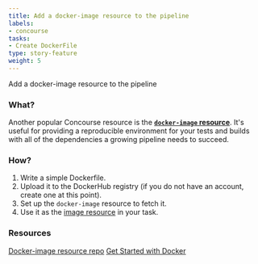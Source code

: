 ```yaml
---
title: Add a docker-image resource to the pipeline
labels:
- concourse
tasks:
- Create DockerFile
type: story-feature
weight: 5
---
```


Add a docker-image resource to the pipeline
### What?
Another popular Concourse resource is the **[`docker-image` resource](https://github.com/concourse/docker-image-resource)**. It's useful for providing a reproducible environment for your tests and builds with all of the dependencies a growing pipeline needs to succeed.

### How?
1. Write a simple Dockerfile.
1. Upload it to the DockerHub registry (if you do not have an account, create one at this point).
1. Set up the `docker-image` resource to fetch it.
1. Use it as the [image resource](http://concourse.ci/single-page.html#image_resource) in your task.

### Resources
[Docker-image resource repo](https://github.com/concourse/docker-image-resource)
[Get Started with Docker](https://docs.docker.com/get-started/)
